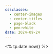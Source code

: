 ```yaml
---
cssclasses:
  - center-images
  - center-titles
  - page-black
  - pen-white
date: 2024-09-24
---
```

<% tp.date.now() %>